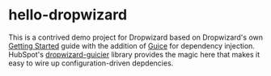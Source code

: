 # hello-dropwizard

This is a contrived demo project for Dropwizard based on Dropwizard's own [Getting Started](https://www.dropwizard.io/1.3.5/docs/getting-started.html) guide with the addition of [Guice](https://github.com/google/guice) for dependency injection. HubSpot's [dropwizard-guicier](https://github.com/HubSpot/dropwizard-guicier) library provides the magic here that makes it easy to wire up configuration-driven depdencies.
